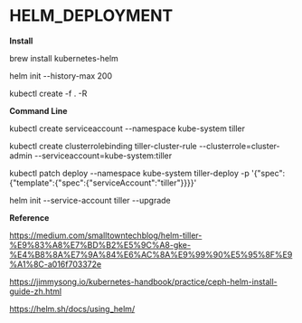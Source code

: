 # HELM_DEPLOYMENT

**Install**

brew install kubernetes-helm

helm init --history-max 200

kubectl create -f . -R


**Command Line**

kubectl create serviceaccount --namespace kube-system tiller

kubectl create clusterrolebinding tiller-cluster-rule --clusterrole=cluster-admin --serviceaccount=kube-system:tiller

kubectl patch deploy --namespace kube-system tiller-deploy -p '{"spec":{"template":{"spec":{"serviceAccount":"tiller"}}}}'      

helm init --service-account tiller --upgrade

**Reference**

https://medium.com/smalltowntechblog/helm-tiller-%E9%83%A8%E7%BD%B2%E5%9C%A8-gke-%E4%B8%8A%E7%9A%84%E6%AC%8A%E9%99%90%E5%95%8F%E9%A1%8C-a016f703372e

https://jimmysong.io/kubernetes-handbook/practice/ceph-helm-install-guide-zh.html

https://helm.sh/docs/using_helm/
